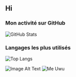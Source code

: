 ## Hi

### Mon activité sur GitHub

![GitHub Stats](https://github-readme-stats.vercel.app/api?username=Pou-1&show_icons=true&hide_title=true&hide=prs&theme=transparent)

### Langages les plus utilisés

![Top Langs](https://github-readme-stats.vercel.app/api/top-langs/?username=Pou-1&layout=compact&theme=transparent)


![Image Alt Text](https://alphacoders.com/ultrakill-wallpapers)
<img alt="Me Uwu" src="[image-source](https://alphacoders.com/ultrakill-wallpapers)" />
